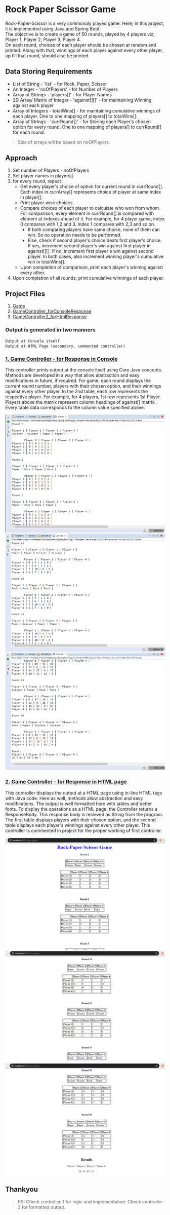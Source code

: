 # Rock Paper Scissor Game	

Rock-Paper-Scissor is a very commonaly played game. Here, in this project, it is implemented using Java and Spring Boot.	
The objective is to create a game of 50 rounds, played by 4 players viz; Player 1, Player 2, Player 3, Player 4.	
On each round, choices of each player should be chosen at random and printed. Along with that, winnings of each player against every other player,
up till that round, should also be printed.	

## Data Storing Requirements	

- List of String - 'list' - for Rock, Paper, Scissor	
-  An Integer - 'noOfPlayers' - for Number of Players	
- Array of Strings - 'players[]' - for Player Names	
- 2D Array/ Matrix of Integer - 'against[][]' - for maintaining Winning against each player	
- Array of Integers - totalWins[] - for maintaining cumulative winnings of each player.	One to one mapping of players[] to totalWins[].
- Array of Strings - 'currRound[]' - for Storing each Player's chosen option for every round. One to one mapping of players[] to currRound[]
for each round.
> Size of arrays will be based on noOfPlayers.	

## Approach	
1. Set number of Players - noOfPlayers	
2. Set player names	in players[]
3. for every round, repeat : 	
   - Get every player's choice of option for current round in currRound[]. Each index in currArray[] represents choice of player at same index
   in player[].
   - Print player wise choices.	
   - Compare choices of each player to calculate who won from whom. For comparison, every element in currRound[] is compared with element at 
   indexes ahead of it. For example, for 4 player game, index 0 compares with 1,2 and 3. Index 1 compares with 2,3 and so on.
	 - If both comparing players have same choice, none of them can win. So no operation needs to be performed.	
     - Else, check if second player's choice beats first player's choice. If yes, increment second player's win against first player in against[][].
	 If no, increment first player's win against second player. In both cases, also increment winning player's cumulative win in totalWins[].	
   - Upon completion of comparison, print each player's winning against every other.	
4. Upon completion of all rounds, print cumulative winnings of each player.


## Project Files

1. [Game](/tree/master/src/main/java/com/example/demo/Game.java)
2. [GameController_forConsoleResponse](/src/main/java/com/example/demo/GameController_forConsoleResponse.java)
3. [GameController2_forHtmlResponse](/src/main/java/com/example/demo/GameController2_forHtmlResponse.java)



### Output is generated in two manners
```
Output at Console itself
Output at HTML Page (secondary, commented controller)
```


### [1. Game Controller - for Response in Console](/src/main/java/com/example/demo/GameController_forConsoleResponse.java)

This controller prints output at the console itself using Core Java concepts. Methods are developed in a way that allow abstraction and easy
modifications in future, if required. For game, each round displays the current round number, players with their chosen option, and their winnings
against every other player. In the 2nd table, each row represents the respective player. For example, for 4 players, 1st row represents 1st Player.
Players above the matrix represent column headings of against[] matrix. 
Every table data corresponds to the column value specified above.

![](/images/console-output1.png)
![](/images/console-output2.png)
![](/images/console-output3.png)


### [2. Game Controller - for Response in HTML page](/src/main/java/com/example/demo/GameController2_forHtmlResponse.java)

This controller displays the output at a HTML page using in-line HTML tags with Java code. Here as well, methods allow abstraction and easy
modifications. The output is well formatted here with tables and better fonts. To display the operations as a HTML page, the Controller returns
a ResponseBody. This response body is recieved as String from the program. The first table displays players with their chosen option, and the
second table displays each player's winnings against every other player. This controller is commented in project for the proper working of first controller.

![](/images/html-output1.png)
![](/images/html-output2.png)
![](/images/html-output3.png)


## Thankyou

> PS: Check controller-1 for logic and implementation. Check controller-2 for formatted output.
